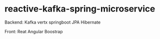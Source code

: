# reactive-kafka-spring-microservice
Backend:
Kafka
vertx
springboot
JPA
Hibernate

Front:
Reat
Angular
Boostrap
